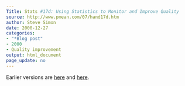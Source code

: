 ```yaml
---
Title: Stats #17d: Using Statistics to Monitor and Improve Quality
source: http://www.pmean.com/07/hand17d.htm
author: Steve Simon
date: 2000-12-27
categories:
- "*Blog post"
- 2000
- Quality improvement
output: html_document
page_update: no
---
```



Earlier versions are [here][sim1] and [here][sim2].
 
[sim1]: http://www.pmean.com/07/hand17d.htm
[sim2]: http://new.pmean.com/hand17d/
 
